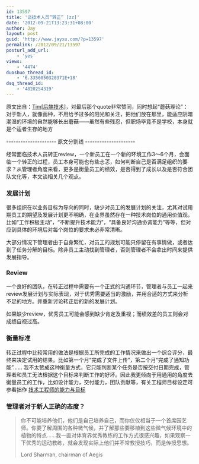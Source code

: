 ```yaml
---
id: 13597
title: '谈技术人员“转正” [zz]'
date: '2012-09-21T13:23:31+08:00'
author: Jay
layout: post
guid: 'http://www.jayxu.com/?p=13597'
permalink: /2012/09/21/13597
posturl_add_url:
    - 'yes'
views:
    - '4474'
duoshuo_thread_id:
    - '6.3356050320371E+18'
dsq_thread_id:
    - '4820254319'
---
```




原文出自：<a href="http://timyang.net/management/probation/" target="_blank">Tim[后端技术]</a>，对最后那个quote非常赞同，同时想起“蘑菇理论”：对于新人，就像菌种，不用给予过多的阳光和关注，把他们放在那里，能适应阴暗潮湿的环境的自然能够长出蘑菇——虽然有些残忍，但职场毕竟不是学校，本身就是个适者生存的地方

<!--more-->

--------------------- 原文分割线&nbsp;---------------------

经常面临技术人员转正review，一个新员工在一个新的环境工作3～6个月，会面临一个转正的过程，员工本身可能也有些忐忑，如何判断自己是否满足组织的要求？从管理者角度来看，更多是衡量员工的绩效，是否得到了成长以及是否符合团队文化等，本文谈相关几个观点。
<h3>发展计划</h3>
很多组织在以业务目标为导向的同时，缺少对员工的发展计划的关注，尤其对试用期员工的期望及发展计划更不明确，在业界虽然存在一种技术岗位的通用价值观，比如“工作积极主动”，“不断提升技术能力”，“具备良好沟通协调能力”等等，但对应到具体的环境后对每个岗位的要求未必非常清晰。

大部分情况下管理者由于自身繁忙，对员工的规划可能只停留在有事情做，或者达到了任务分解的目标。除非员工主动找到管理者，否则管理者不会拿出时间来提供发展指导。
<h3>Review</h3>
一个良好的团队，在转正过程中需要有一个正式的沟通环节，管理者与员工一起来review发展计划与实际表现，对于优秀需要适当的激励，并用合适的方式来分析不足的地方。并重新讨论转正后的新的发展计划。

如果缺少review，优秀员工可能会感到缺少肯定及重视；而绩效差的员工则会对成绩自视过高。
<h3>衡量标准</h3>
转正过程中比较常用的做法是根据员工所完成的工作情况来做出一个综合评分，最终来决定试用的结果。比如第一个月“完成了文件上传”，第二个月“完成了通知功能”…… 我不太赞成这种衡量方式，它只能判断某个任务是否按交付日期完成，管理者和员工无法根据这个目标来判断工作的好坏。因此我更倾向于用通用的角度去衡量员工的工作，比如设计能力，交付能力，团队贡献等，有关工程师目标设定可参看拙作&nbsp;<a href="http://timyang.net/management/engineer-performance/">技术工程师的能力与目标</a>
<h3>管理者对于新人正确的态度？</h3>
<blockquote>你不可能培养他们，他们是自己培养自己，而你仅仅相当于一个首席园艺师。你要了解周围的各种微气候，并了解那些要移植到这些微气候环境中的植物的特点……我一直对体育界优秀教练的工作方式很感兴趣，如果观察一下优秀的运动教练，就会发现实际上他们并不常教授技巧，而是传授思想。

Lord Sharman, chairman of Aegis</blockquote>